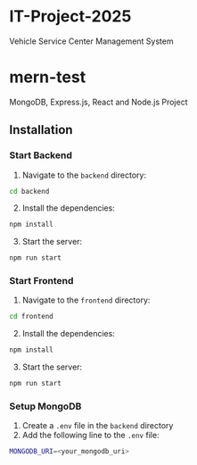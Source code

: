 # IT-Project-2025

Vehicle Service Center Management System

# mern-test

MongoDB, Express.js, React and Node.js Project

## Installation

### Start Backend

1. Navigate to the `backend` directory:<br>

```bash
cd backend
```

2. Install the dependencies:<br>

```bash
npm install
```

3. Start the server:<br>

```bash
npm run start
```

### Start Frontend

1. Navigate to the `frontend` directory:<br>

```bash
cd frontend
```

2. Install the dependencies:<br>

```bash
npm install
```

3. Start the server:<br>

```bash
npm run start
```

### Setup MongoDB

1. Create a `.env` file in the `backend` directory
2. Add the following line to the `.env` file:<br>

```bash
MONGODB_URI=<your_mongodb_uri>
```

